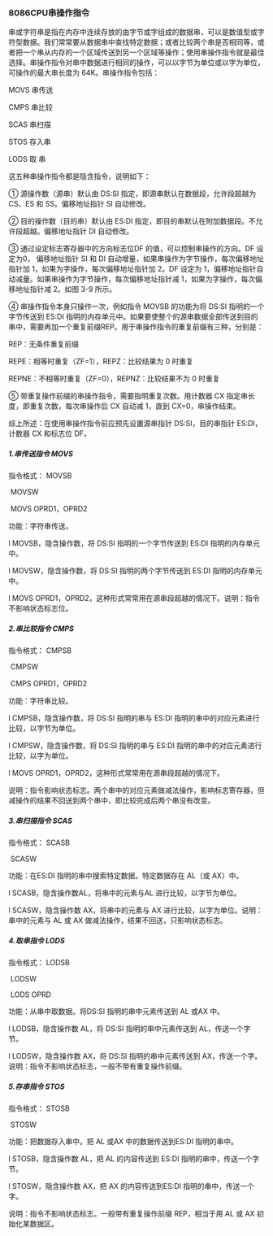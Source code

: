 ### 8086CPU串操作指令

串或字符串是指在内存中连续存放的由字节或字组成的数据串，可以是数值型或字符型数据。我们常常要从数据串中查找特定数据；或者比较两个串是否相同等，或者把一个串从内存的一个区域传送到另一个区域等操作；使用串操作指令就是最佳选择。串操作指令对串中数据进行相同的操作，可以以字节为单位或以字为单位，可操作的最大串长度为 64K。串操作指令包括：

MOVS 串传送

CMPS 串比较

SCAS 串扫描

STOS 存入串

LODS 取 串

这五种串操作指令都是隐含指令，说明如下：

① 源操作数（源串）默认由 DS:SI 指定，即源串默认在数据段，允许段超越为 CS、ES 和 SS。偏移地址指针 SI 自动修改。

② 目的操作数（目的串）默认由 ES:DI 指定，即目的串默认在附加数据段。不允许段超越。偏移地址指针 DI 自动修改。

③ 通过设定标志寄存器中的方向标志位DF 的值，可以控制串操作的方向。DF 设定为0， 偏移地址指针 SI 和 DI 自动增量，如果串操作为字节操作，每次偏移地址指针加 1，如果为字操作，每次偏移地址指针加 2。DF 设定为 1，偏移地址指针自动减量。如果串操作为字节操作，每次偏移地址指针减 1，如果为字操作，每次偏移地址指针减 2。如图 3-9 所示。

④ 串操作指令本身只操作一次，例如指令 MOVSB 的功能为将 DS:SI 指明的一个字节传送到 ES:DI 指明的内存单元中。如果要使整个的源串数据全部传送到目的串中，需要再加一个重复前缀REP。用于串操作指令的重复前缀有三种，分别是：

REP：无条件重复前缀

REPE：相等时重复（ZF=1），REPZ：比较结果为 0 时重复

REPNE：不相等时重复（ZF=0），REPNZ：比较结果不为 0 时重复

⑤ 带重复操作前缀的串操作指令，需要指明重复次数。用计数器 CX 指定串长度，即重复次数，每次串操作后 CX 自动减 1，直到 CX=0，串操作结束。

综上所述：在使用串操作指令前应预先设置源串指针 DS:SI，目的串指针 ES:DI，计数器 CX 和标志位 DF。

##### 1.串传送指令 MOVS

指令格式：	MOVSB

​                       MOVSW

​                       MOVS OPRD1，OPRD2

功能：字符串传送。

l MOVSB，隐含操作数，将 DS:SI 指明的一个字节传送到 ES:DI 指明的内存单元中。

l MOVSW，隐含操作数，将 DS:SI 指明的两个字节传送到 ES:DI 指明的内存单元中。

l MOVS OPRD1，OPRD2，这种形式常常用在源串段超越的情况下。说明：指令不影响状态标志位。

#####  2.串比较指令 CMPS

指令格式：	CMPSB

​                       CMPSW

​                       CMPS	OPRD1，OPRD2

功能：字符串比较。

l CMPSB，隐含操作数，将 DS:SI 指明的串与 ES:DI 指明的串中的对应元素进行比较，以字节为单位。

l CMPSW，隐含操作数，将 DS:SI 指明的串与 ES:DI 指明的串中的对应元素进行比较，以字为单位。

l MOVS	OPRD1，OPRD2，这种形式常常用在源串段超越的情况下。

说明：指令影响状态标志。两个串中的对应元素做减法操作，影响标志寄存器，但减操作的结果不回送到两个串中，即比较完成后两个串没有改变。

##### 3.串扫描指令 SCAS

指令格式：	SCASB

​                       SCASW

功能：在ES:DI 指明的串中搜索特定数据。特定数据存在 AL（或 AX）中。

l SCASB，隐含操作数AL，将串中的元素与AL 进行比较，以字节为单位。

l SCASW，隐含操作数 AX，将串中的元素与 AX 进行比较，以字为单位。说明：串中的元素与 AL 或 AX 做减法操作，结果不回送，只影响状态标志。

##### 4.取串指令 LODS

指令格式：	LODSB

​                       LODSW

​                       LODS	OPRD

功能：从串中取数据。将DS:SI 指明的串中元素传送到 AL 或AX 中。

l LODSB，隐含操作数 AL，将 DS:SI 指明的串中元素传送到 AL，传送一个字节。

l LODSW，隐含操作数 AX，将 DS:SI 指明的串中元素传送到 AX，传送一个字。说明：指令不影响状态标志，一般不带有重复操作前缀。

##### 5.存串指令 STOS

指令格式：	STOSB

​                       STOSW

功能：把数据存入串中。把 AL 或AX 中的数据传送到ES:DI 指明的串中。

l STOSB，隐含操作数 AL，把 AL 的内容传送到 ES:DI 指明的串中，传送一个字节。

l STOSW，隐含操作数 AX，把 AX 的内容传送到ES:DI 指明的串中，传送一个字。

说明：指令不影响状态标志。一般带有重复操作前缀 REP，相当于用 AL 或 AX 初始化某数据区。

 

 
